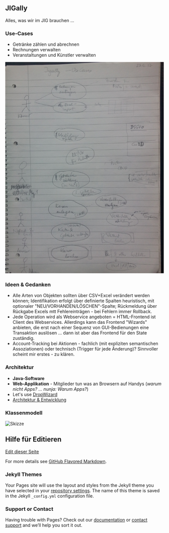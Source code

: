 ## JIGally

Alles, was wir im JIG brauchen ... 

### Use-Cases

- Getränke zählen und abrechnen
- Rechnungen verwalten
- Veranstaltungen und Künstler verwalten

![Skizze](https://github.com/hmmueller/jigally/blob/master/IMG_20171227_144950_Usecases.jpg)

### Ideen & Gedanken

- Alle Arten von Objekten sollten über CSV+Excel verändert werden können; Identifikation erfolgt über definierte Spalten heuristisch, mit optionaler "NEU/VORHANDEN/LÖSCHEN"-Spalte; Rückmeldung über Rückgabe Excels mtt Fehlereinträgen - bei Fehlern immer Rollback.
- Jede Operation wird als Webservice angeboten = HTML-Frontend ist Client des Webservices. Allerdings kann das Frontend "Wizards" anbieten, die erst nach einer Sequenz von GUI-Bedienungen eine Transaktion auslösen ... dann ist aber das Frontend für den State zuständig.
- Account-Tracking bei Aktionen - fachlich (mit expliziten semantischen Assoziationen) oder technisch (Trigger für jede Änderung)? Sinnvoller scheint mir erstes - zu klären.

### Architektur

- **Java-Software**
- **Web-Applikation** - Mitglieder tun was an Browsern auf Handys (_warum nicht Apps? ... nunja: Warum Apps?_)
- Let's use [DropWizard](http://www.dropwizard.io/1.2.2/docs/getting-started.html)
- [Architektur & Entwicklung](https://github.com/hmmueller/jigally/blob/master/ArchitekturUndEntwicklung.md)

### Klassenmodell

![Skizze](https://github.com/hmmueller/jigally/blob/master/IMG_20171227_144935_Klassenmodell.jpg)


## Hilfe für Editieren

[Edit dieser Seite](https://github.com/hmmueller/jigally/edit/master/README.md)

For more details see [GitHub Flavored Markdown](https://guides.github.com/features/mastering-markdown/).

### Jekyll Themes

Your Pages site will use the layout and styles from the Jekyll theme you have selected in your [repository settings](https://github.com/hmmueller/jigally/settings). The name of this theme is saved in the Jekyll `_config.yml` configuration file.

### Support or Contact

Having trouble with Pages? Check out our [documentation](https://help.github.com/categories/github-pages-basics/) or [contact support](https://github.com/contact) and we’ll help you sort it out.
